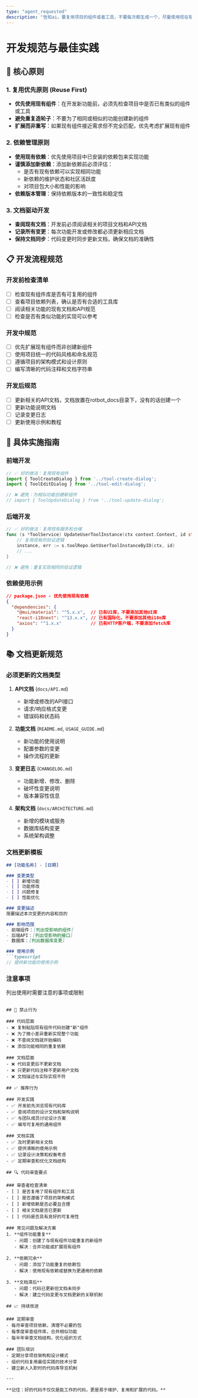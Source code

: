 ```yaml
---
type: "agent_requested"
description: "告知ai，要复用项目的组件或者工具，不要每次都生成一个，尽量使用现在有的依赖来实现功能"
---
```

# 开发规范与最佳实践

## 🎯 核心原则

### 1. 复用优先原则 (Reuse First)
- **优先使用现有组件**：在开发新功能前，必须先检查项目中是否已有类似的组件或工具
- **避免重复造轮子**：不要为了相同或相似的功能创建新的组件
- **扩展而非重写**：如果现有组件接近需求但不完全匹配，优先考虑扩展现有组件

### 2. 依赖管理原则
- **使用现有依赖**：优先使用项目中已安装的依赖包来实现功能
- **谨慎添加新依赖**：添加新依赖前必须评估：
  - 是否有现有依赖可以实现相同功能
  - 新依赖的维护状态和社区活跃度
  - 对项目包大小和性能的影响
- **依赖版本管理**：保持依赖版本的一致性和稳定性

### 3. 文档驱动开发
- **查阅现有文档**：开发前必须阅读相关的项目文档和API文档
- **记录所有变更**：每次功能开发或修改都必须更新相应文档
- **保持文档同步**：代码变更时同步更新文档，确保文档的准确性

## 📋 开发流程规范

### 开发前检查清单
- [ ] 检查现有组件库是否有可复用的组件
- [ ] 查看项目依赖列表，确认是否有合适的工具库
- [ ] 阅读相关功能的现有文档和API规范
- [ ] 检查是否有类似功能的实现可以参考

### 开发中规范
- [ ] 优先扩展现有组件而非创建新组件
- [ ] 使用项目统一的代码风格和命名规范
- [ ] 遵循项目的架构模式和设计原则
- [ ] 编写清晰的代码注释和文档字符串

### 开发后规范
- [ ] 更新相关的API文档，文档放置在rotbot_docs目录下，没有的话创建一个
- [ ] 更新功能说明文档
- [ ] 记录变更日志
- [ ] 更新使用示例和教程

## 🔧 具体实施指南

### 前端开发
```typescript
// ✅ 好的做法：复用现有组件
import { ToolCreateDialog } from '../tool-create-dialog';
import { ToolEditDialog } from '../tool-edit-dialog';

// ❌ 避免：为相似功能创建新组件
// import { ToolUpdateDialog } from '../tool-update-dialog';
```

### 后端开发
```go
// ✅ 好的做法：复用现有服务和仓储
func (s *ToolService) UpdateUserToolInstance(ctx context.Context, id string, userID int64, req *entities.UpdateUserToolInstanceRequest) (*entities.UserToolInstance, error) {
    // 复用现有的验证逻辑
    instance, err := s.toolRepo.GetUserToolInstanceByID(ctx, id)
    // ...
}

// ❌ 避免：重复实现相同的验证逻辑
```

### 依赖使用示例
```json
// package.json - 优先使用现有依赖
{
  "dependencies": {
    "@mui/material": "^5.x.x",  // 已有UI库，不要添加其他UI库
    "react-i18next": "^13.x.x", // 已有国际化，不要添加其他i18n库
    "axios": "^1.x.x"           // 已有HTTP客户端，不要添加fetch库
  }
}
```

## 📚 文档更新规范

### 必须更新的文档类型
1. **API文档** (`docs/API.md`)
   - 新增或修改的API接口
   - 请求/响应格式变更
   - 错误码和状态码

2. **功能文档** (`README.md`, `USAGE_GUIDE.md`)
   - 新功能的使用说明
   - 配置参数的变更
   - 操作流程的更新

3. **变更日志** (`CHANGELOG.md`)
   - 功能新增、修改、删除
   - 破坏性变更说明
   - 版本兼容性信息

4. **架构文档** (`docs/ARCHITECTURE.md`)
   - 新增的模块或服务
   - 数据库结构变更
   - 系统架构调整

### 文档更新模板
```markdown
## [功能名称] - [日期]

### 变更类型
- [ ] 新增功能
- [ ] 功能修改
- [ ] 问题修复
- [ ] 性能优化

### 变更描述
简要描述本次变更的内容和目的

### 影响范围
- 前端组件：[列出受影响的组件]
- 后端API：[列出受影响的接口]
- 数据库：[列出数据库变更]

### 使用示例
```typescript
// 提供新功能的使用示例
```

### 注意事项
列出使用时需要注意的事项或限制
```

## 🚫 禁止行为

### 代码层面
- ❌ 复制粘贴现有组件代码创建"新"组件
- ❌ 为了微小差异重新实现整个功能
- ❌ 不查阅文档就开始编码
- ❌ 添加功能相同的重复依赖

### 文档层面
- ❌ 代码变更后不更新文档
- ❌ 只更新代码注释不更新用户文档
- ❌ 文档描述与实际实现不符

## ✅ 推荐行为

### 开发实践
- ✅ 开发前先浏览现有代码库
- ✅ 查阅项目的设计文档和架构说明
- ✅ 与团队成员讨论设计方案
- ✅ 编写可复用的通用组件

### 文档实践
- ✅ 及时更新相关文档
- ✅ 提供清晰的使用示例
- ✅ 记录设计决策和权衡考虑
- ✅ 定期审查和优化文档结构

## 🔍 代码审查要点

### 审查者检查清单
- [ ] 是否复用了现有组件和工具
- [ ] 是否遵循了项目的架构模式
- [ ] 新增依赖是否必要且合理
- [ ] 相关文档是否已更新
- [ ] 代码是否具有良好的可复用性

### 常见问题及解决方案
1. **组件功能重复**
   - 问题：创建了与现有组件功能重复的新组件
   - 解决：合并功能或扩展现有组件

2. **依赖冗余**
   - 问题：添加了功能重复的依赖包
   - 解决：使用现有依赖或替换为更通用的依赖

3. **文档滞后**
   - 问题：代码已更新但文档未同步
   - 解决：建立代码变更与文档更新的关联机制

## 📈 持续改进

### 定期审查
- 每月审查项目依赖，清理不必要的包
- 每季度审查组件库，合并相似功能
- 每半年审查文档结构，优化组织方式

### 团队培训
- 定期分享项目架构和设计模式
- 组织代码复用最佳实践的技术分享
- 建立新人入职时的代码库导览机制

---

**记住：好的代码不仅仅是能工作的代码，更是易于维护、复用和扩展的代码。**
